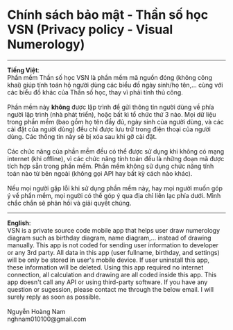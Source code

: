 # Chính sách bảo mật - Thần số học VSN (Privacy policy - Visual Numerology)

<hr>
<b>Tiếng Việt</b>:<br>
Phần mềm Thần số học VSN là phần mềm mã nguồn đóng (không công khai) giúp tính toán hộ người dùng các biểu đồ ngày sinh/họ tên,... cùng với các biểu đồ khác của Thần số học, thay vì phải tính thủ công.<br><br>
Phần mềm này <b>không</b> được lập trình để gửi thông tin người dùng về phía người lập trình (nhà phát triển), hoặc bất kì tổ chức thứ 3 nào. Mọi dữ liệu trong phần mềm (bao gồm họ tên đầy đủ, ngày sinh của người dùng, và các cài đặt của người dùng) đều chỉ được lưu trữ trong điện thoại của người dùng. Các thông tin này sẽ bị xóa sau khi gỡ cài đặt.<br><br>
Các chức năng của phần mềm đều có thể được sử dụng khi không có mạng internet (khi offline), vì các chức năng tính toán đều là những đoạn mã được tích hợp sẵn trong phần mềm. Phần mềm không sử dụng chức năng tính toán nào từ bên ngoài (không gọi API hay bất kỳ cách nào khác).<br><br>
Nếu mọi người gặp lỗi khi sử dụng phần mềm này, hay mọi người muốn góp ý về phần mềm, mọi người có thể góp ý qua địa chỉ liên lạc phía dưới. Mình chắc chắn sẽ phản hồi và giải quyết chúng.
<hr>
<b>English</b>:<br>
VSN is a private source code mobile app that helps user draw numerology diagram such as birthday diagram, name diagram,... instead of drawing manually.
This app is not coded for sending user information to developer or any 3rd party. All data in this app (user fullname, birthday, and settings) will be only be stored in user's mobile device. If user uninstall this app, these information will be deleted.
Using this app required no internet connection, all calculation and drawing are all coded inside this app. This app doesn't call any API or using third-party software.
If you have any question or sugession, please contact me through the below email. I will surely reply as soon as possible.
<br><br>
Nguyễn Hoàng Nam<br>
nghnam010100@gmail.com
